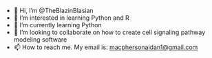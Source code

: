 - 👋 Hi, I’m @TheBlazinBlasian
- 👀 I’m interested in learning Python and R
- 🌱 I’m currently learning Python
- 💞️ I’m looking to collaborate on how to create cell signaling pathway modeling software
- 📫 How to reach me. My email is: macphersonaidan1@gmail.com

<!---
TheBlazinBlasian/TheBlazinBlasian is a ✨ special ✨ repository because its `README.md` (this file) appears on your GitHub profile.
You can click the Preview link to take a look at your changes.
--->

